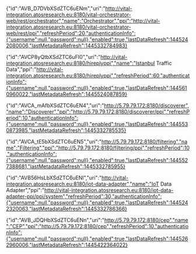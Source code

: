{"id":"AVB_D7DVbXSdZTC6uENm","uri":"http://vital-integration.atosresearch.eu:8180/vital-orchestrator-web/rest/orchestrator","name":"Orchestrator","ppi":"http://vital-integration.atosresearch.eu:8180/vital-orchestrator-web/rest/ppi","refreshPeriod":20,"authenticationInfo":{"username":null,"password":null},"enabled":true,"lastDataRefresh":1445242080006,"lastMetadataRefresh":1445332784983}

{"id":"AVCP8yQtbXSdZTC6uFI0","uri":"http://vital-integration.atosresearch.eu:8180/hireplyppi","name":"Istanbul Traffic Data","ppi":"http://vital-integration.atosresearch.eu:8180/hireplyppi","refreshPeriod":60,"authenticationInfo":{"username":null,"password":null},"enabled":true,"lastDataRefresh":1445610960022,"lastMetadataRefresh":1445524087859}

{"id":"AVCA_mAfbXSdZTC6uEN4","uri":"http://5.79.79.172:8180/discoverer","name":"Discoverer","ppi":"http://5.79.79.172:8180/discoverer/ppi","refreshPeriod":10,"authenticationInfo":{"username":null,"password":null},"enabled":true,"lastDataRefresh":1445530873985,"lastMetadataRefresh":1445332785535}

{"id":"AVCA_tE5bXSdZTC6uEN5","uri":"http://5.79.79.172:8180/filtering","name":"Filtering","ppi":"http://5.79.79.172:8180/filtering/ppi","refreshPeriod":10,"authenticationInfo":{"username":null,"password":null},"enabled":true,"lastDataRefresh":1445527388681,"lastMetadataRefresh":1445332785955}

{"id":"AVB56HsLbXSdZTC6uENl","uri":"http://vital-integration.atosresearch.eu:8180/iot-data-adapter","name":"IoT Data Adapter","ppi":"http://vital-integration.atosresearch.eu:8180/iot-data-adapter-ppi/ppi/system","refreshPeriod":30,"authenticationInfo":{"username":null,"password":null},"enabled":true,"lastDataRefresh":1445242320063,"lastMetadataRefresh":1445332786366}

{"id":"AVB_JDQHbXSdZTC6uENn","uri":"http://5.79.79.172:8180/cep","name":"CEP","ppi":"http://5.79.79.172:8180/cep","refreshPeriod":10,"authenticationInfo":{"username":null,"password":null},"enabled":true,"lastDataRefresh":1445262960006,"lastMetadataRefresh":1445422364022}